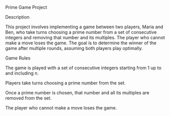 Prime Game Project

Description

This project involves implementing a game between two players, Maria and Ben, who take turns choosing a prime number from a set of consecutive integers and removing that number and its multiples. The player who cannot make a move loses the game. The goal is to determine the winner of the game after multiple rounds, assuming both players play optimally.

Game Rules

The game is played with a set of consecutive integers starting from 1 up to and including n.

Players take turns choosing a prime number from the set.

Once a prime number is chosen, that number and all its multiples are removed from the set.

The player who cannot make a move loses the game.

